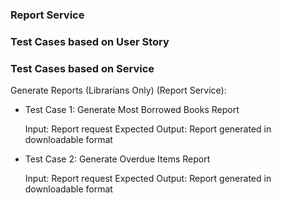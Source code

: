 ### Report Service

### Test Cases based on User Story


### Test Cases based on Service

Generate Reports (Librarians Only) (Report Service):

- Test Case 1: Generate Most Borrowed Books Report

  Input: Report request
  Expected Output: Report generated in downloadable format

- Test Case 2: Generate Overdue Items Report

  Input: Report request
  Expected Output: Report generated in downloadable format
